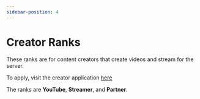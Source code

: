 ```yaml
---
sidebar-position: 4
---
```


# Creator Ranks

These ranks are for content creators that create videos and stream for the server.

To apply, visit the creator application [here](https://www.advancius.net/socialmediaapplication)

The ranks are **YouTube**, **Streamer**, and **Partner**.